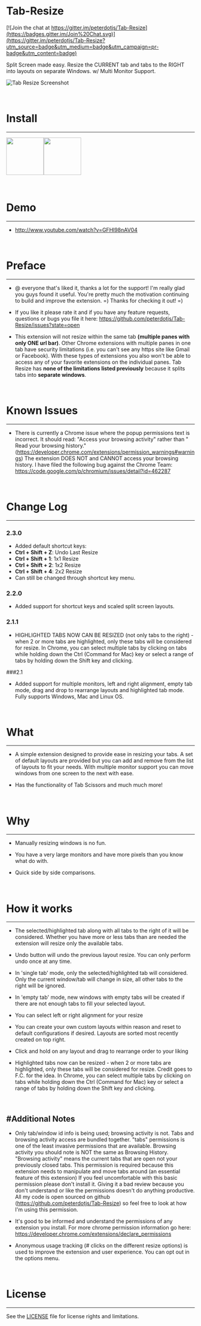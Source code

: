 Tab-Resize
==========

[![Join the chat at https://gitter.im/peterdotjs/Tab-Resize](https://badges.gitter.im/Join%20Chat.svg)](https://gitter.im/peterdotjs/Tab-Resize?utm_source=badge&utm_medium=badge&utm_campaign=pr-badge&utm_content=badge)

Split Screen made easy. Resize the CURRENT tab and tabs to the RIGHT into layouts on separate Windows. w/ Multi Monitor Support.

![Tab Resize Screenshot](https://raw.githubusercontent.com/peterdotjs/resources/master/tab-resize/ss4v4.png)

<br/>

# Install
-------
<a href="https://chrome.google.com/webstore/detail/tab-resize-split-screen-l/bkpenclhmiealbebdopglffmfdiilejc"><img src="https://raw.githubusercontent.com/peterdotjs/resources/master/Franksouza183-Fs-Apps-google-chrome.ico" height="100" width="100"></a><a href="https://addons.opera.com/en/extensions/details/tab-resize-split-screen-layouts/?display=en"><img src="https://raw.githubusercontent.com/peterdotjs/resources/master/opera-browser.png" height="100" width="100"></a>

<br/>

# Demo
-------
 - http://www.youtube.com/watch?v=GFHl98nAV04

<br/>

# Preface
-------
- @ everyone that's liked it, thanks a lot for the support! I'm really glad you guys found it useful. You're pretty much the motivation continuing to build and improve the extension. =) Thanks for checking it out! =)

- If you like it please rate it and if you have any feature requests, questions or bugs you file it here: 
https://github.com/peterdotjs/Tab-Resize/issues?state=open 

- This extension will not resize within the same tab **(multiple panes with only ONE url bar)**.  Other Chrome extensions with multiple panes in one tab have security limitations (i.e. you can't see any https site like Gmail or Facebook). With these types of extensions you also won't be able to access any of your favorite extensions on the individual panes. Tab Resize has <strong>none of the limitations listed previously</strong> because it splits tabs into <strong>separate windows</strong>.

<br/>

# Known Issues
-------
- There is currently a Chrome issue where the popup permissions text is incorrect. It should read: "Access your browsing activity" rather than " Read your browsing history." (https://developer.chrome.com/extensions/permission_warnings#warnings) The extension DOES NOT and CANNOT access your browsing history. I have filed the following bug against the Chrome Team: https://code.google.com/p/chromium/issues/detail?id=462287 

<br/>

# Change Log
-------
### 2.3.0
- Added default shortcut keys:
- **Ctrl + Shift + Z**: Undo Last Resize 
- **Ctrl + Shift + 1**: 1x1 Resize 
- **Ctrl + Shift + 2**: 1x2 Resize 
- **Ctrl + Shift + 4**: 2x2 Resize 
- Can still be changed through shortcut key menu.

### 2.2.0
- Added support for shortcut keys and scaled split screen layouts.

### 2.1.1
- HIGHLIGHTED TABS NOW CAN BE RESIZED (not only tabs to the right) - when 2 or more tabs are highlighted, only these tabs will be considered for resize. In Chrome, you can select multiple tabs by clicking on tabs while holding down the Ctrl (Command for Mac) key or select a range of tabs by holding down the Shift key and clicking. 

###2.1
- Added support for multiple monitors, left and right alignment, empty tab mode, drag and drop to rearrange layouts and highlighted tab mode. Fully supports Windows, Mac and Linux OS.

<br/>

# What
-------
- A simple extension designed to provide ease in resizing your tabs. A set of default layouts are provided but you can add and remove from the list of layouts to fit your needs. With multiple monitor support you can move windows from one screen to the next with ease. 

- Has the functionality of Tab Scissors and much much more!

<br/>

# Why
-------
- Manually resizing windows is no fun.

- You have a very large monitors and have more pixels than you know what do with.

- Quick side by side comparisons.

<br/>

# How it works
-------
- The selected/highlighted tab along with all tabs to the right of it will be considered. Whether you have more or less tabs than are needed the extension will resize only the available tabs. 

- Undo button will undo the previous layout resize. You can only perform undo once at any time.

- In 'single tab' mode, only the selected/highlighted tab will considered. Only the current window/tab will change in size, all other tabs to the right will be ignored. 

- In 'empty tab' mode, new windows with empty tabs will be created if there are not enough tabs to fill your selected layout. 

- You can select left or right alignment for your resize

- You can create your own custom layouts within reason and reset to default configurations if desired. Layouts are sorted most recently created on top right.

- Click and hold on any layout and drag to rearrange order to your liking

- Highlighted tabs now can be resized - when 2 or more tabs are highlighted, only these tabs will be considered for resize. Credit goes to F.C. for the idea. In Chrome, you can select multiple tabs by clicking on tabs while holding down the Ctrl (Command for Mac) key or select a range of tabs by holding down the Shift key and clicking.

<br/>

#Additional Notes
-------
- Only tab/window id info is being used; browsing activity is not. Tabs and browsing activity access are bundled together. "tabs" permissions is one of the least invasive permissions that are available. Browsing activity you should note is NOT the same as Browsing History. "Browsing activity" means the current tabs that are open not your previously closed tabs. This permission is required because this extension needs to manipulate and move tabs around (an essential feature of this extension) If you feel uncomfortable with this basic permission please don't install it. Giving it a bad review because you don't understand or like the permissions doesn't do anything productive. All my code is open sourced on github (https://github.com/peterdotjs/Tab-Resize) so feel free to look at how I'm using this permission.

- It's good to be informed and understand the permissions of any extension you install. For more chrome permission information go here: https://developer.chrome.com/extensions/declare_permissions

- Anonymous usage tracking (# clicks on the different resize options) is used to improve the extension and user experience. You can opt out in the options menu.

<br/>

# License
---------
See the [LICENSE](LICENSE.md) file for license rights and limitations.
